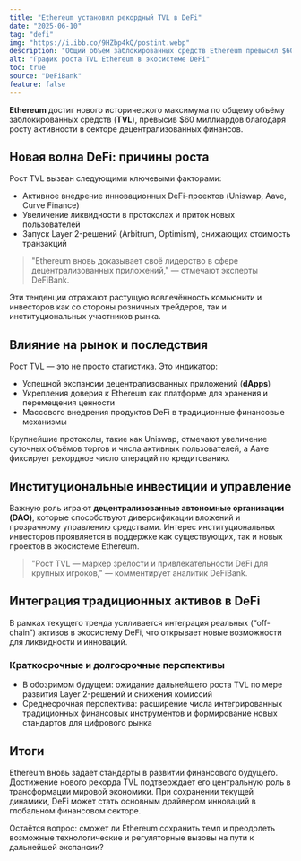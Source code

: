 ```yaml
---
title: "Ethereum установил рекордный TVL в DeFi"
date: "2025-06-10"
tag: "defi"
img: "https://i.ibb.co/9HZbp4kQ/postint.webp"
description: "Общий объем заблокированных средств Ethereum превысил $60 млрд на фоне всплеска DeFi"
alt: "График роста TVL Ethereum в экосистеме DeFi"
toc: true
source: "DeFiBank"
feature: false
---
```


**Ethereum** достиг нового исторического максимума по общему объёму заблокированных средств (**TVL**), превысив $60 миллиардов благодаря росту активности в секторе децентрализованных финансов.

## Новая волна DeFi: причины роста

Рост TVL вызван следующими ключевыми факторами:

- Активное внедрение инновационных DeFi-проектов (Uniswap, Aave, Curve Finance)
- Увеличение ликвидности в протоколах и приток новых пользователей
- Запуск Layer 2-решений (Arbitrum, Optimism), снижающих стоимость транзакций

> "Ethereum вновь доказывает своё лидерство в сфере децентрализованных приложений," — отмечают эксперты DeFiBank.

Эти тенденции отражают растущую вовлечённость комьюнити и инвесторов как со стороны розничных трейдеров, так и институциональных участников рынка.

## Влияние на рынок и последствия

Рост TVL — это не просто статистика. Это индикатор:

- Успешной экспансии децентрализованных приложений (**dApps**)
- Укрепления доверия к Ethereum как платформе для хранения и перемещения ценности
- Массового внедрения продуктов DeFi в традиционные финансовые механизмы

Крупнейшие протоколы, такие как Uniswap, отмечают увеличение суточных объёмов торгов и числа активных пользователей, а Aave фиксирует рекордное число операций по кредитованию.

## Институциональные инвестиции и управление

Важную роль играют **децентрализованные автономные организации (DAO)**, которые способствуют диверсификации вложений и прозрачному управлению средствами. Интерес институциональных инвесторов проявляется в поддержке как существующих, так и новых проектов в экосистеме Ethereum.

> "Рост TVL — маркер зрелости и привлекательности DeFi для крупных игроков," — комментирует аналитик DeFiBank.

## Интеграция традиционных активов в DeFi

В рамках текущего тренда усиливается интеграция реальных (“off-chain”) активов в экосистему DeFi, что открывает новые возможности для ликвидности и инноваций.

### Краткосрочные и долгосрочные перспективы

- В обозримом будущем: ожидание дальнейшего роста TVL по мере развития Layer 2-решений и снижения комиссий
- Среднесрочная перспектива: расширение числа интегрированных традиционных финансовых инструментов и формирование новых стандартов для цифрового рынка

## Итоги

Ethereum вновь задает стандарты в развитии финансового будущего. Достижение нового рекорда TVL подтверждает его центральную роль в трансформации мировой экономики. При сохранении текущей динамики, DeFi может стать основным драйвером инноваций в глобальном финансовом секторе.

Остаётся вопрос: сможет ли Ethereum сохранить темп и преодолеть возможные технологические и регуляторные вызовы на пути к дальнейшей экспансии?
